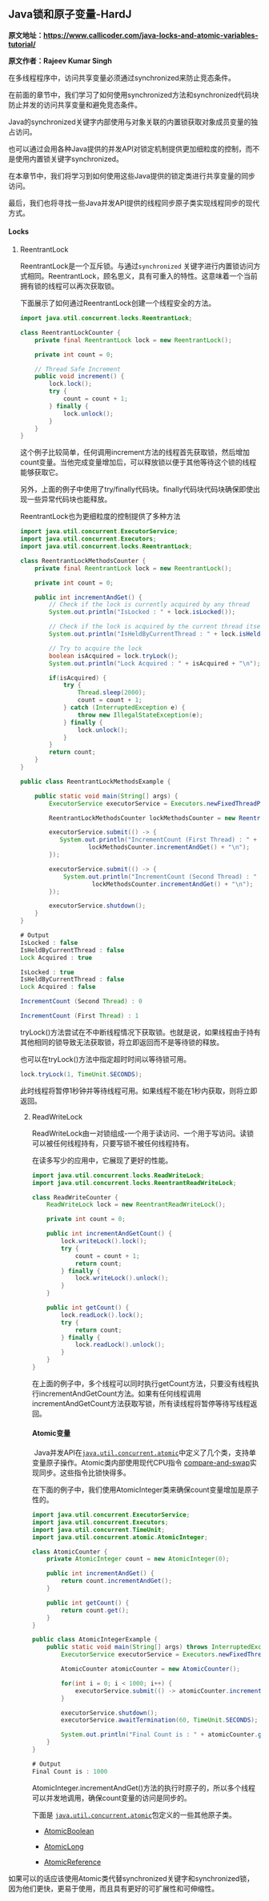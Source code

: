 ## Java锁和原子变量-HardJ

**原文地址：<https://www.callicoder.com/java-locks-and-atomic-variables-tutorial/>**

**原文作者：Rajeev Kumar Singh**

在多线程程序中，访问共享变量必须通过synchronized来防止竞态条件。

在前面的章节中，我们学习了如何使用synchronized方法和synchronized代码块防止并发的访问共享变量和避免竞态条件。

Java的synchronized关键字内部使用与对象关联的内置锁获取对象成员变量的独占访问。

也可以通过会用各种Java提供的并发API对锁定机制提供更加细粒度的控制，而不是使用内置锁关键字synchronized。

在本章节中，我们将学习到如何使用这些Java提供的锁定类进行共享变量的同步访问。

最后，我们也将寻找一些Java并发API提供的线程同步原子类实现线程同步的现代方式。

#### Locks

 1. ReentrantLock

    ReentrantLock是一个互斥锁。与通过`synchronized` 关键字进行内置锁访问方式相同。ReentrantLock，顾名思义，具有可重入的特性。这意味着一个当前拥有锁的线程可以再次获取锁。

    下面展示了如何通过ReentrantLock创建一个线程安全的方法。

    ```java
    import java.util.concurrent.locks.ReentrantLock;
    
    class ReentrantLockCounter {
        private final ReentrantLock lock = new ReentrantLock();
    
        private int count = 0;
    
        // Thread Safe Increment
        public void increment() {
            lock.lock();
            try {
                count = count + 1;
            } finally {
                lock.unlock();
            }
        }
    }
    ```

    这个例子比较简单，任何调用increment方法的线程首先获取锁，然后增加count变量。当他完成变量增加后，可以释放锁以便于其他等待这个锁的线程能够获取它。

    另外，上面的例子中使用了try/finally代码块。finally代码块代码块确保即使出现一些异常代码块也能释放。

    ReentrantLock也为更细粒度的控制提供了多种方法

    ```java
    import java.util.concurrent.ExecutorService;
    import java.util.concurrent.Executors;
    import java.util.concurrent.locks.ReentrantLock;
    
    class ReentrantLockMethodsCounter {
        private final ReentrantLock lock = new ReentrantLock();
    
        private int count = 0;
    
        public int incrementAndGet() {
            // Check if the lock is currently acquired by any thread
            System.out.println("IsLocked : " + lock.isLocked());
    
            // Check if the lock is acquired by the current thread itself.
            System.out.println("IsHeldByCurrentThread : " + lock.isHeldByCurrentThread());
    
            // Try to acquire the lock
            boolean isAcquired = lock.tryLock();
            System.out.println("Lock Acquired : " + isAcquired + "\n");
    
            if(isAcquired) {
                try {
                    Thread.sleep(2000);
                    count = count + 1;
                } catch (InterruptedException e) {
                    throw new IllegalStateException(e);
                } finally {
                    lock.unlock();
                }
            }
            return count;
        }
    }
    
    public class ReentrantLockMethodsExample {
    
        public static void main(String[] args) {
            ExecutorService executorService = Executors.newFixedThreadPool(2);
    
            ReentrantLockMethodsCounter lockMethodsCounter = new ReentrantLockMethodsCounter();
    
            executorService.submit(() -> {
               System.out.println("IncrementCount (First Thread) : " +
                       lockMethodsCounter.incrementAndGet() + "\n");
            });
    
            executorService.submit(() -> {
                System.out.println("IncrementCount (Second Thread) : " +
                        lockMethodsCounter.incrementAndGet() + "\n");
            });
    
            executorService.shutdown();
        }
    }
    ```

    ```java
    # Output
    IsLocked : false
    IsHeldByCurrentThread : false
    Lock Acquired : true
    
    IsLocked : true
    IsHeldByCurrentThread : false
    Lock Acquired : false
    
    IncrementCount (Second Thread) : 0
    
    IncrementCount (First Thread) : 1
    ```

    tryLock()方法尝试在不中断线程情况下获取锁。也就是说，如果线程由于持有其他相同的锁导致无法获取锁，将立即返回而不是等待锁的释放。

    也可以在tryLock()方法中指定超时时间以等待锁可用。

    ```java
    lock.tryLock(1, TimeUnit.SECONDS);
    ```

    此时线程将暂停1秒钟并等待线程可用。如果线程不能在1秒内获取，则将立即返回。

    2. ReadWriteLock

       ReadWriteLock由一对锁组成-一个用于读访问、一个用于写访问。读锁可以被任何线程持有，只要写锁不被任何线程持有。

       在读多写少的应用中，它展现了更好的性能。

       ```java
       import java.util.concurrent.locks.ReadWriteLock;
       import java.util.concurrent.locks.ReentrantReadWriteLock;
       
       class ReadWriteCounter {
           ReadWriteLock lock = new ReentrantReadWriteLock();
       
           private int count = 0;
       
           public int incrementAndGetCount() {
               lock.writeLock().lock();
               try {
                   count = count + 1;
                   return count;
               } finally {
                   lock.writeLock().unlock();
               }
           }
       
           public int getCount() {
               lock.readLock().lock();
               try {
                   return count;
               } finally {
                   lock.readLock().unlock();
               }
           }
       }
       ```

       ​	在上面的例子中，多个线程可以同时执行getCount方法，只要没有线程执行incrementAndGetCount方法。如果有任何线程调用incrementAndGetCount方法获取写锁，所有读线程将暂停等待写线程返回。

       #### Atomic变量

       ​	Java并发API在[`java.util.concurrent.atomic`](https://docs.oracle.com/javase/8/docs/api/java/util/concurrent/atomic/package-summary.html)中定义了几个类，支持单变量原子操作。Atomic类内部使用现代CPU指令 [compare-and-swap](https://en.wikipedia.org/wiki/Compare-and-swap)实现同步。这些指令比锁快得多。

       ​	在下面的例子中，我们使用AtomicInteger类来确保count变量增加是原子性的。

       ```java
       import java.util.concurrent.ExecutorService;
       import java.util.concurrent.Executors;
       import java.util.concurrent.TimeUnit;
       import java.util.concurrent.atomic.AtomicInteger;
       
       class AtomicCounter {
           private AtomicInteger count = new AtomicInteger(0);
       
           public int incrementAndGet() {
               return count.incrementAndGet();
           }
       
           public int getCount() {
               return count.get();
           }
       }
       
       public class AtomicIntegerExample {
           public static void main(String[] args) throws InterruptedException {
               ExecutorService executorService = Executors.newFixedThreadPool(2);
       
               AtomicCounter atomicCounter = new AtomicCounter();
       
               for(int i = 0; i < 1000; i++) {
                   executorService.submit(() -> atomicCounter.incrementAndGet());
               }
       
               executorService.shutdown();
               executorService.awaitTermination(60, TimeUnit.SECONDS);
       
               System.out.println("Final Count is : " + atomicCounter.getCount());
           }
       }						
       ```

       ```java
       # Output
       Final Count is : 1000
       ```

       AtomicInteger.incrementAndGet()方法的执行时原子的，所以多个线程可以并发地调用，确保count变量的访问是同步的。

       下面是 [`java.util.concurrent.atomic`](https://docs.oracle.com/javase/8/docs/api/java/util/concurrent/atomic/package-summary.html)包定义的一些其他原子类。

       - [AtomicBoolean](https://docs.oracle.com/javase/8/docs/api/java/util/concurrent/atomic/AtomicBoolean.html)

       - [AtomicLong](https://docs.oracle.com/javase/8/docs/api/java/util/concurrent/atomic/AtomicLong.html)

       - [AtomicReference](https://docs.oracle.com/javase/8/docs/api/java/util/concurrent/atomic/AtomicReference.html)

如果可以的话应该使用Atomic类代替synchronized关键字和synchronized锁，因为他们更快，更易于使用，而且具有更好的可扩展性和可伸缩性。

​         